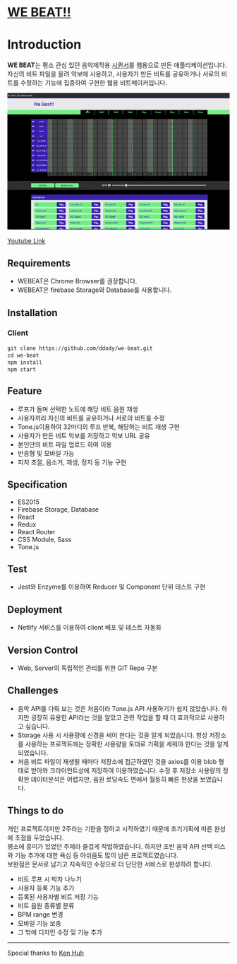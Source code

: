# [WE BEAT!!](https://www.webeat.studio)

# Introduction

**WE BEAT**는 평소 관심 있던 음악제작용 [시퀀서](https://ko.wikipedia.org/wiki/%EC%8B%9C%ED%80%80%EC%84%9C)를 웹용으로 만든 애플리케이션입니다. \
자신의 비트 파일을 올려 악보에 사용하고, 사용자가 만든 비트를 공유하거나 서로의 비트를 수정하는 기능에 집중하여 구현한 웹용 비트메이커입니다.

![ScreenShot](./webeat-thumbnail.gif)

[Youtube Link](https://www.youtube.com/watch?v=YjONTV1yyQs)

## Requirements

- WEBEAT은 Chrome Browser를 권장합니다.
- WEBEAT은 firebase Storage와 Database를 사용합니다.

## Installation

### Client

```
git clone https://github.com/ddody/we-beat.git
cd we-beat
npm install
npm start
```

## Feature

- 루프가 돌며 선택한 노트에 해당 비트 음원 재생
- 사용자끼리 자신의 비트를 공유하거나 서로의 비트를 수정
- Tone.js이용하여 32마디의 루프 반복, 해당하는 비트 재생 구현
- 사용자가 만든 비트 악보를 저장하고 악보 URL 공유
- 본인만의 비트 파일 업로드 하여 이용
- 반응형 및 모바일 가능
- 피치 조절, 음소거, 재생, 정지 등 기능 구현

## Specification

- ES2015
- Firebase Storage, Database
- React
- Redux
- React Router
- CSS Module, Sass
- Tone.js

## Test

- Jest와 Enzyme를 이용하여 Reducer 및 Component 단위 테스트 구현

## Deployment

- Netlify 서비스를 이용하여 client 배포 및 테스트 자동화

## Version Control

- Web, Server의 독립적인 관리를 위한 GIT Repo 구분

## Challenges

- 음악 API를 다뤄 보는 것은 처음이라 Tone.js API 사용하기가 쉽지 않았습니다. 하지만 굉장히 유용한 API라는 것을 알았고 관련 작업을 할 때 더 효과적으로 사용하고 싶습니다.
- Storage 사용 시 사용량에 신경을 써야 한다는 것을 알게 되었습니다. 항상 저장소를 사용하는 프로젝트에는 정확한 사용량을 토대로 기획을 세워야 한다는 것을 알게 되었습니다.
- 처음 비트 파일이 재생될 때마다 저장소에 접근하였던 것을 axios를 이용 blob 형태로 받아와 크라이언트상에 저장하여 이용하였습니다.
수정 후 저장소 사용량의 정확한 데이터분석은 어렵지만, 음원 로딩속도 면에서 월등히 빠른 현상을 보였습니다.

## Things to do

개인 프로젝트이지만 2주라는 기한을 정하고 시작하였기 때문에 초기기획에 따른 완성에 초점을 두었습니다. \
평소에 흥미가 있었던 주제라 즐겁게 작업하였습니다.
하지만 초반 음악 API 선택 미스와 기능 추가에 대한 욕심 등 아쉬움도 많이 남은 프로젝트였습니다. \
보완점은 문서로 남기고 지속적인 수정으로 더 단단한 서비스로 완성하려 합니다.

- 비트 루프 시 박자 나누기
- 사용자 등록 기능 추가
- 등록된 사용자별 비트 저장 기능
- 비트 음원 종류별 분류
- BPM range 변경
- 모바일 기능 보충
- 그 밖에 디자인 수정 및 기능 추가

---
Special thanks to [Ken Huh](https://github.com/Ken123777)

